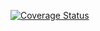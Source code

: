 [![Coverage Status](https://coveralls.io/repos/PaLTree/notepad-java/badge.png)](https://coveralls.io/r/PaLTree/notepad-java)
